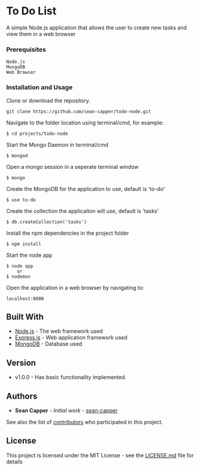 # To Do List

A simple Node.js application that allows the user to create new tasks
and view them in a web browser

### Prerequisites

```
Node.js
MongoDB
Web Browser
```

### Installation and Usage

Clone or download the repository.
```
git clone https://github.com/sean-capper/todo-node.git
```

Navigate to the folder location using terminal/cmd, for example:

```
$ cd projects/todo-node 
```

Start the Mongo Daemon in terminal/cmd

```
$ mongod
```

Open a mongo session in a seperate terminal window

```
$ mongo
```

Create the MongoDB for the application to use, default is 'to-do'

```
$ use to-do
```

Create the collection the applicaiton will use, default is 'tasks'

```
$ db.createCollection('tasks') 
```

Install the npm dependencies in the project folder

```
$ npm install
```

Start the node app

```
$ node app
    or
$ nodemon
```

Open the application in a web browser by navigating to:

```
localhost:8000
```

## Built With

* [Node.js](https://nodejs.org/en/docs) - The web framework used
* [Express.js](https://expressjs.com/en/starter/installing.html) - Web application framework used
* [MongoDB](https://www.mongodb.com/) - Database used

## Version

* v1.0.0 - Has basic functionality implemented.

## Authors

* **Sean Capper** - *Initial work* - [sean-capper](https://github.com/sean-capper)

See also the list of [contributors](https://github.com/sean-capper/todo-node/contributors) who participated in this project.

## License

This project is licensed under the MIT License - see the [LICENSE.md](LICENSE.md) file for details
